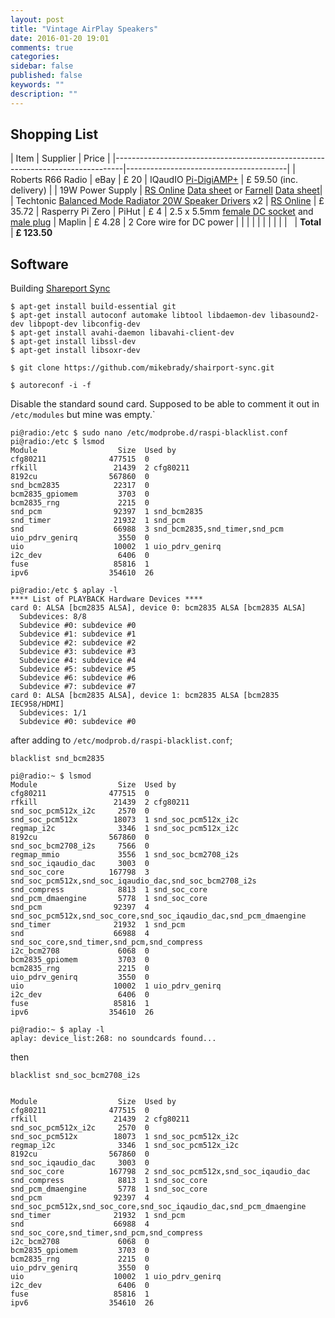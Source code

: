 ```yaml
---
layout: post
title: "Vintage AirPlay Speakers"
date: 2016-01-20 19:01
comments: true
categories: 
sidebar: false
published: false
keywords: ""
description: ""
---
```



<!-- more -->

## Shopping List

| Item | Supplier | Price |
|--------------------------------------------------------------------------------|----------------------------------------|
| Roberts R66 Radio     | eBay   | £ 20
| IQaudIO [Pi-DigiAMP+](http://www.iqaudio.co.uk/home/9-pi-digiamp-0712411999650.html)      | £ 59.50 (inc. delivery) |
| 19W Power Supply | [RS Online](http://uk.rs-online.com/web/p/desktop-power-supply/7316074/) [Data sheet](http://docs-europe.electrocomponents.com/webdocs/0f8a/0900766b80f8a1bb.pdf) or [Farnell](http://uk.farnell.com/xp-power/vef65us19/power-supply-65w-19v-3-42a/dp/2365126) [Data sheet](http://www.farnell.com/datasheets/1766195.pdf)|
| Techtonic [Balanced Mode Radiator 20W Speaker Drivers](http://www.tectonicelements.com/bmr-speakers/) x2 | [RS Online](http://uk.rs-online.com/web/p/speaker-drivers/8765241/) | £ 35.72
| Rasperry Pi Zero | PiHut | £ 4
| 2.5 x 5.5mm [female DC socket](http://www.maplin.co.uk/p/25-x-55mm-single-hole-fixing-dc-socket-jk10l) and [male plug](http://www.maplin.co.uk/p/maplin-25-x-55mm-dc-power-plug-hh62s) | Maplin | £ 4.28
| 2 Core wire for DC power | |
| | |
| | |
| | &nbsp;
| **Total** | **£ 123.50**


## Software

Building [Shareport Sync](https://github.com/mikebrady/shairport-sync)

    $ apt-get install build-essential git
    $ apt-get install autoconf automake libtool libdaemon-dev libasound2-dev libpopt-dev libconfig-dev
    $ apt-get install avahi-daemon libavahi-client-dev
    $ apt-get install libssl-dev
    $ apt-get install libsoxr-dev

    $ git clone https://github.com/mikebrady/shairport-sync.git

    $ autoreconf -i -f


Disable the standard sound card. Supposed to be able to comment it out in `/etc/modules` but mine was empty.`

    pi@radio:/etc $ sudo nano /etc/modprobe.d/raspi-blacklist.conf
    pi@radio:/etc $ lsmod
    Module                  Size  Used by
    cfg80211              477515  0
    rfkill                 21439  2 cfg80211
    8192cu                567860  0
    snd_bcm2835            22317  0
    bcm2835_gpiomem         3703  0
    bcm2835_rng             2215  0
    snd_pcm                92397  1 snd_bcm2835
    snd_timer              21932  1 snd_pcm
    snd                    66988  3 snd_bcm2835,snd_timer,snd_pcm
    uio_pdrv_genirq         3550  0
    uio                    10002  1 uio_pdrv_genirq
    i2c_dev                 6406  0
    fuse                   85816  1
    ipv6                  354610  26

    pi@radio:/etc $ aplay -l
    **** List of PLAYBACK Hardware Devices ****
    card 0: ALSA [bcm2835 ALSA], device 0: bcm2835 ALSA [bcm2835 ALSA]
      Subdevices: 8/8
      Subdevice #0: subdevice #0
      Subdevice #1: subdevice #1
      Subdevice #2: subdevice #2
      Subdevice #3: subdevice #3
      Subdevice #4: subdevice #4
      Subdevice #5: subdevice #5
      Subdevice #6: subdevice #6
      Subdevice #7: subdevice #7
    card 0: ALSA [bcm2835 ALSA], device 1: bcm2835 ALSA [bcm2835 IEC958/HDMI]
      Subdevices: 1/1
      Subdevice #0: subdevice #0

after adding to `/etc/modprob.d/raspi-blacklist.conf`;

    blacklist snd_bcm2835

    pi@radio:~ $ lsmod
    Module                  Size  Used by
    cfg80211              477515  0
    rfkill                 21439  2 cfg80211
    snd_soc_pcm512x_i2c     2570  0
    snd_soc_pcm512x        18073  1 snd_soc_pcm512x_i2c
    regmap_i2c              3346  1 snd_soc_pcm512x_i2c
    8192cu                567860  0
    snd_soc_bcm2708_i2s     7566  0
    regmap_mmio             3556  1 snd_soc_bcm2708_i2s
    snd_soc_iqaudio_dac     3003  0
    snd_soc_core          167798  3 snd_soc_pcm512x,snd_soc_iqaudio_dac,snd_soc_bcm2708_i2s
    snd_compress            8813  1 snd_soc_core
    snd_pcm_dmaengine       5778  1 snd_soc_core
    snd_pcm                92397  4 snd_soc_pcm512x,snd_soc_core,snd_soc_iqaudio_dac,snd_pcm_dmaengine
    snd_timer              21932  1 snd_pcm
    snd                    66988  4 snd_soc_core,snd_timer,snd_pcm,snd_compress
    i2c_bcm2708             6068  0
    bcm2835_gpiomem         3703  0
    bcm2835_rng             2215  0
    uio_pdrv_genirq         3550  0
    uio                    10002  1 uio_pdrv_genirq
    i2c_dev                 6406  0
    fuse                   85816  1
    ipv6                  354610  26

    pi@radio:~ $ aplay -l
    aplay: device_list:268: no soundcards found...

then

    blacklist snd_soc_bcm2708_i2s


    Module                  Size  Used by
    cfg80211              477515  0
    rfkill                 21439  2 cfg80211
    snd_soc_pcm512x_i2c     2570  0
    snd_soc_pcm512x        18073  1 snd_soc_pcm512x_i2c
    regmap_i2c              3346  1 snd_soc_pcm512x_i2c
    8192cu                567860  0
    snd_soc_iqaudio_dac     3003  0
    snd_soc_core          167798  2 snd_soc_pcm512x,snd_soc_iqaudio_dac
    snd_compress            8813  1 snd_soc_core
    snd_pcm_dmaengine       5778  1 snd_soc_core
    snd_pcm                92397  4 snd_soc_pcm512x,snd_soc_core,snd_soc_iqaudio_dac,snd_pcm_dmaengine
    snd_timer              21932  1 snd_pcm
    snd                    66988  4 snd_soc_core,snd_timer,snd_pcm,snd_compress
    i2c_bcm2708             6068  0
    bcm2835_gpiomem         3703  0
    bcm2835_rng             2215  0
    uio_pdrv_genirq         3550  0
    uio                    10002  1 uio_pdrv_genirq
    i2c_dev                 6406  0
    fuse                   85816  1
    ipv6                  354610  26
